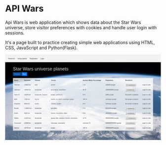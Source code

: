 # API Wars

Api Wars is web application which shows data about the Star Wars universe, store visitor preferences with cookies and handle user login with sessions.

It's a page built to practice creating simple web applications using HTML, CSS, JavaScript and Python(Flask).

<img src="https://raw.githubusercontent.com/Kasia-Sikora/API-WARS/master/static/img/Screenshot.png">
